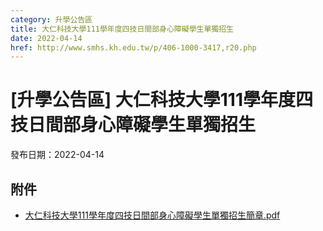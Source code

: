 ```yaml
---
category: 升學公告區
title: 大仁科技大學111學年度四技日間部身心障礙學生單獨招生
date: 2022-04-14
href: http://www.smhs.kh.edu.tw/p/406-1000-3417,r20.php
---
```


# [升學公告區] 大仁科技大學111學年度四技日間部身心障礙學生單獨招生

發布日期：2022-04-14



## 附件

- [大仁科技大學111學年度四技日間部身心障礙學生單獨招生簡章.pdf](https://www.smhs.kh.edu.tw/var/file/0/1000/attach/22/pta_3175_4455478_15536.pdf)
